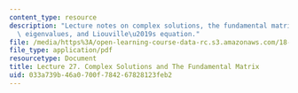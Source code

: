 ```yaml
---
content_type: resource
description: "Lecture notes on complex solutions, the fundamental matrix, complex\
  \ eigenvalues, and Liouville\u2019s equation."
file: /media/https%3A/open-learning-course-data-rc.s3.amazonaws.com/18-034-honors-differential-equations-spring-2009/033a739b46a0700f784267828123feb2_MIT18_034s09_lec27.pdf
file_type: application/pdf
resourcetype: Document
title: Lecture 27. Complex Solutions and The Fundamental Matrix
uid: 033a739b-46a0-700f-7842-67828123feb2
---
```

